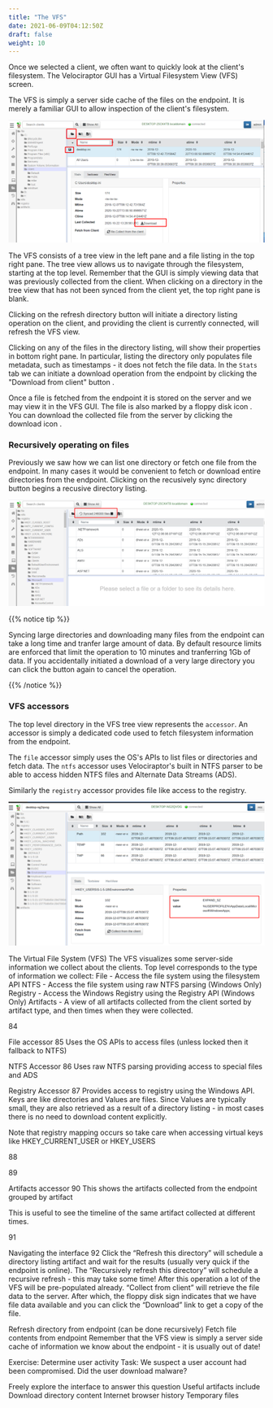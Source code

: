```yaml
---
title: "The VFS"
date: 2021-06-09T04:12:50Z
draft: false
weight: 10
---
```


Once we selected a client, we often want to quickly look at the
client's filesystem. The Velociraptor GUI has a Virtual Filesystem
View (VFS) screen.

The VFS is simply a server side cache of the files on the endpoint. It
is merely a familiar GUI to allow inspection of the client's
filesystem.

![The Virtual Filesystem](image63.png)

The VFS consists of a tree view in the left pane and a file listing in
the top right pane. The tree view allows us to navigate through the
filesystem, starting at the top level. Remember that the GUI is simply
viewing data that was previously collected from the client. When
clicking on a directory in the tree view that has not been synced from
the client yet, the top right pane is blank.

Clicking on the refresh directory button <i class="fas fa-folder-open"></i>
will initiate a directory listing operation on the client, and
providing the client is currently connected, will refresh the VFS
view.

Clicking on any of the files in the directory listing, will show their
properties in bottom right pane. In particular, listing the directory
only populates file metadata, such as timestamps - it does not fetch
the file data. In the `Stats` tab we can initiate a download operation
from the endpoint by clicking the "Download from client" button <i class="fas fa-sync"></i>.

Once a file is fetched from the endpoint it is stored on the server
and we may view it in the VFS GUI. The file is also marked by a floppy
disk icon <i class="fas fa-save"></i>. You can download the collected
file from the server by clicking the download icon <i class="fas fa-download"></i>.

### Recursively operating on files

Previously we saw how we can list one directory or fetch one file from
the endpoint. In many cases it would be convenient to fetch or
download entire directories from the endpoint. Clicking on the
recusively sync directory button begins a recusive directory listing.

![Recursive listing](image66.png)

{{% notice tip %}}

Syncing large directories and downloading many files from the endpoint
can take a long time and tranfer large amount of data. By default
resource limits are enforced that limit the operation to 10 minutes
and tranferring 1Gb of data. If you accidentally initiated a download
of a very large directory you can click the button again to cancel the
operation.

{{% /notice %}}

### VFS accessors

The top level directory in the VFS tree view represents the
`accessor`. An accessor is simply a dedicated code used to fetch
filesystem information from the endpoint.

The `file` accessor simply uses the OS's APIs to list files or
directories and fetch data. The `ntfs` accessor uses Velociraptor's
built in NTFS parser to be able to access hidden NTFS files and
Alternate Data Streams (ADS).

Similarly the `registry` accessor provides file like access to the registry.

![Registry Accessor](image65.png)



The Virtual File System (VFS)
The VFS visualizes some server-side information we collect about the clients.
Top level corresponds to the type of information we collect:
File - Access the file system using the filesystem API
NTFS - Access the file system using raw NTFS parsing (Windows Only)
Registry - Access the Windows Registry using the Registry API (Windows Only)
Artifacts - A view of all artifacts collected from the client sorted by artifact type, and then times when they were collected.

84

File accessor
85
Uses the OS APIs to access files (unless locked then it fallback to NTFS)

NTFS Accessor
86
Uses raw NTFS parsing providing access to special files and ADS

Registry Accessor
87
Provides access to registry using the Windows API.
Keys are like directories and Values are files.
Since Values are typically small, they are also retrieved as a result of a directory listing - in most cases there is no need to download content explicitly.

Note that registry mapping occurs so take care when accessing virtual keys like HKEY_CURRENT_USER or HKEY_USERS

88

89

Artifacts accessor
90
This shows the artifacts collected from the endpoint grouped by artifact

This is useful to see the timeline of the same artifact collected at different times.

91

Navigating the interface
92
Click the “Refresh this directory” will schedule a directory listing artifact and wait for the results (usually very quick if the endpoint is online).
The “Recursively refresh this directory” will schedule a recursive refresh - this may take some time! After this operation a lot of the VFS will be pre-populated already.
“Collect from client” will retrieve the file data to the server. After which, the floppy disk sign indicates that we have file data available and you can click the “Download” link to get a copy of the file.

Refresh directory from endpoint  (can be done recursively)
Fetch file contents from endpoint
Remember that the VFS view is simply a server side cache of information we know about the endpoint - it is usually out of date!

Exercise: Determine user activity
Task: We suspect a user account had been compromised.
Did the user download malware?

Freely explore the interface to answer this question
Useful artifacts include
Download directory content
Internet browser history
Temporary files
